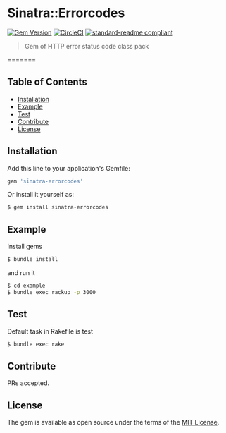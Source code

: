 # Sinatra::Errorcodes
[![Gem Version](https://badge.fury.io/rb/sinatra-errorcodes.svg)](https://badge.fury.io/rb/sinatra-errorcodes)
[![CircleCI](https://circleci.com/gh/IzumiSy/sinatra-errorcodes.svg?style=shield)](https://circleci.com/gh/IzumiSy/sinatra-errorcodes)
[![standard-readme compliant](https://img.shields.io/badge/standard--readme-OK-green.svg?style=flat-square)](https://github.com/RichardLitt/standard-readme)
> Gem of HTTP error status code class pack

=======
## Table of Contents
- [Installation](#Installation)
- [Example](#Example)
- [Test](#Test)
- [Contribute](#Contribute)
- [License](#License)

## Installation
Add this line to your application's Gemfile:

```ruby
gem 'sinatra-errorcodes'
```

Or install it yourself as:
```bash
$ gem install sinatra-errorcodes
```

## Example
Install gems
```bash
$ bundle install
```

and run it
```bash
$ cd example
$ bundle exec rackup -p 3000
```

## Test
Default task in Rakefile is test
```bash
$ bundle exec rake
```

## Contribute
PRs accepted.

## License
The gem is available as open source under the terms of the [MIT License](http://opensource.org/licenses/MIT).

